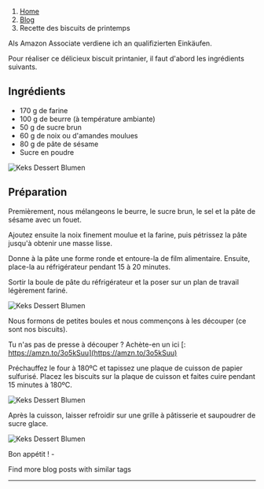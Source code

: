 1.  [Home](https://khadijarecipes.com/fr/)
2.  [Blog](https://khadijarecipes.com/fr/blog/)
3.  Recette des biscuits de printemps

Als Amazon Associate verdiene ich an qualifizierten Einkäufen.

Pour réaliser ce délicieux biscuit printanier, il faut d'abord les ingrédients suivants.

## Ingrédients

-   170 g de farine
-   100 g de beurre (à température ambiante)
-   50 g de sucre brun
-   60 g de noix ou d'amandes moulues
-   80 g de pâte de sésame
-   Sucre en poudre

![Keks Dessert Blumen](https://ramiboutas.s3.amazonaws.com/khadija/media/images/photo_2023-04-10_22-42-48.width-800.jpg)

## Préparation

Premièrement, nous mélangeons le beurre, le sucre brun, le sel et la pâte de sésame avec un fouet.

Ajoutez ensuite la noix finement moulue et la farine, puis pétrissez la pâte jusqu'à obtenir une masse lisse.

Donne à la pâte une forme ronde et entoure-la de film alimentaire. Ensuite, place-la au réfrigérateur pendant 15 à 20 minutes.

Sortir la boule de pâte du réfrigérateur et la poser sur un plan de travail légèrement fariné.

![Keks Dessert Blumen](https://ramiboutas.s3.amazonaws.com/khadija/media/images/photo_2023-04-10_22-42-23.width-800.jpg)

Nous formons de petites boules et nous commençons à les découper (ce sont nos biscuits).

Tu n'as pas de presse à découper ? Achète-en un ici [: https://amzn.to/3o5kSuu](https://amzn.to/3o5kSuu)

Préchauffez le four à 180ºC et tapissez une plaque de cuisson de papier sulfurisé.
Placez les biscuits sur la plaque de cuisson et faites cuire pendant 15 minutes à 180ºC.

![Keks Dessert Blumen](https://ramiboutas.s3.amazonaws.com/khadija/media/images/photo_2023-04-10_22-48-38.width-800.jpg)

Après la cuisson, laisser refroidir sur une grille à pâtisserie et saupoudrer de sucre glace.

![Keks Dessert Blumen](https://ramiboutas.s3.amazonaws.com/khadija/media/images/photo_2023-04-10_22-42-36.2e16d0ba.fill-600x338.jpg)

Bon appétit ! -

Find more blog posts with similar tags

___
